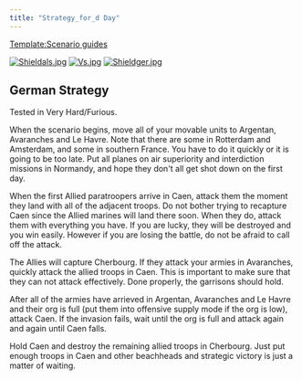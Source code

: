 ```yaml
---
title: "Strategy_for_d Day"
---
```


[Template:Scenario
guides](/index.php?title=Template:Scenario_guides&action=edit&redlink=1 "Template:Scenario guides (page does not exist)")

[![Shieldals.jpg](/images/5/57/Shieldals.jpg)](/File:Shieldals.jpg)
[![Vs.jpg](/images/9/93/Vs.jpg)](/File:Vs.jpg)
[![Shieldger.jpg](/images/7/71/Shieldger.jpg)](/File:Shieldger.jpg)

##  German Strategy 

Tested in Very Hard/Furious.

When the scenario begins, move all of your movable units to Argentan,
Avaranches and Le Havre. Note that there are some in Rotterdam and
Amsterdam, and some in southern France. You have to do it quickly or it
is going to be too late. Put all planes on air superiority and
interdiction missions in Normandy, and hope they don't all get shot down
on the first day.

When the first Allied paratroopers arrive in Caen, attack them the
moment they land with all of the adjacent troops. Do not bother trying
to recapture Caen since the Allied marines will land there soon. When
they do, attack them with everything you have. If you are lucky, they
will be destroyed and you win easily. However if you are losing the
battle, do not be afraid to call off the attack.

The Allies will capture Cherbourg. If they attack your armies in
Avaranches, quickly attack the allied troops in Caen. This is important
to make sure that they can not attack effectively. Done properly, the
garrisons should hold.

After all of the armies have arrieved in Argentan, Avaranches and Le
Havre and their org is full (put them into offensive supply mode if the
org is low), attack Caen. If the invasion fails, wait until the org is
full and attack again and again until Caen falls.

Hold Caen and destroy the remaining allied troops in Cherbourg. Just put
enough troops in Caen and other beachheads and strategic victory is just
a matter of waiting.
